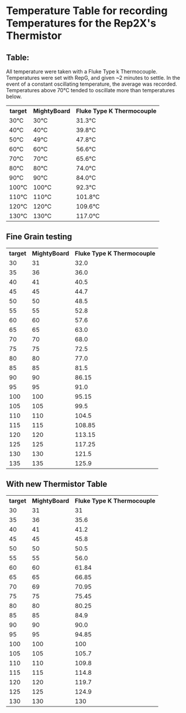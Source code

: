 # Temperature Table for recording Temperatures for the Rep2X's Thermistor

## Table:
All temperature were taken with a Fluke Type k Thermocouple.  Temperatures were set with RepG, and given ~2 minutes to settle.  In the event of a constant oscillating temperature, the average was recorded.  Temperatures above 70°C tended to oscillate more than temperatures below.

<table>
<tr>
    <th>target</th>
    <th>MightyBoard</th>
    <th>Fluke Type K Thermocouple</th>
</tr>
<tr>
    <td>30°C</td>
    <td>30°C</td>
    <td>31.3°C</td>
</tr>
<tr>
    <td>40°C</td>
    <td>40°C</td>
    <td>39.8°C</td>
</tr>
<tr>
    <td>50°C</td>
    <td>49°C</td>
    <td>47.8°C</td>
</tr>
<tr>
    <td>60°C</td>
    <td>60°C</td>
    <td>56.6°C</td>
</tr>
<tr>
    <td>70°C</td>
    <td>70°C</td>
    <td>65.6°C</td>
</tr>
<tr>
    <td>80°C</td>
    <td>80°C</td>
    <td>74.0°C</td>
</tr>
<tr>
    <td>90°C</td>
    <td>90°C</td>
    <td>84.0°C</td>
</tr>
<tr>
    <td>100°C</td>
    <td>100°C</td>
    <td>92.3°C</td>
</tr>
<tr>
    <td>110°C</td>
    <td>110°C</td>
    <td>101.8°C</td>
</tr>
<tr>
    <td>120°C</td>
    <td>120°C</td>
    <td>109.6°C</td>
</tr>
<tr>
    <td>130°C</td>
    <td>130°C</td>
    <td>117.0°C</td>
</tr>
</table>

## Fine Grain testing

<table>
<tr>
    <th>target</th>
    <th>MightyBoard</th>
    <th>Fluke Type K Thermocouple</th>
</tr>
<tr>
    <td>30</td>
    <td>31</td>
    <td>32.0</td>
</tr>
<tr>
    <td>35</td>
    <td>36</td>
    <td>36.0</td>
</tr>
<tr>
    <td>40</td>
    <td>41</td>
    <td>40.5</td>
</tr>
<tr>
    <td>45</td>
    <td>45</td>
    <td>44.7</td>
</tr>
<tr>
    <td>50</td>
    <td>50</td>
    <td>48.5</td>
</tr>
<tr>
    <td>55</td>
    <td>55</td>
    <td>52.8</td>
</tr>
<tr>
    <td>60</td>
    <td>60</td>
    <td>57.6</td>
</tr>
<tr>
    <td>65</td>
    <td>65</td>
    <td>63.0</td>
</tr>
<tr>
    <td>70</td>
    <td>70</td>
    <td>68.0</td>
</tr>
<tr>
    <td>75</td>
    <td>75</td>
    <td>72.5</td>
</tr>
<tr>
    <td>80</td>
    <td>80</td>
    <td>77.0</td>
</tr>
<tr>
    <td>85</td>
    <td>85</td>
    <td>81.5</td>
</tr>
<tr>
    <td>90</td>
    <td>90</td>
    <td>86.15</td>
</tr>
<tr>
    <td>95</td>
    <td>95</td>
    <td>91.0</td>
</tr>
<tr>
    <td>100</td>
    <td>100</td>
    <td>95.15</td>
</tr>
<tr>
    <td>105</td>
    <td>105</td>
    <td>99.5</td>
</tr>
<tr>
    <td>110</td>
    <td>110</td>
    <td>104.5</td>
</tr>
<tr>
    <td>115</td>
    <td>115</td>
    <td>108.85</td>
</tr>
<tr>
    <td>120</td>
    <td>120</td>
    <td>113.15</td>
</tr>
<tr>
    <td>125</td>
    <td>125</td>
    <td>117.25</td>
</tr>
<tr>
    <td>130</td>
    <td>130</td>
    <td>121.5</td>
</tr>
<tr>
    <td>135</td>
    <td>135</td>
    <td>125.9</td>
</tr>
</table>

## With new Thermistor Table
<table>
<tr>
    <th>target</th>
    <th>MightyBoard</th>
    <th>Fluke Type K Thermocouple</th>
</tr>
<tr>
    <td>30</td>
    <td>31</td>
    <td>31</td>
</tr>
<tr>
    <td>35</td>
    <td>36</td>
    <td>35.6</td>
</tr>
<tr>
    <td>40</td>
    <td>41</td>
    <td>41.2</td>
</tr>
<tr>
    <td>45</td>
    <td>45</td>
    <td>45.8</td>
</tr>
<tr>
    <td>50</td>
    <td>50</td>
    <td>50.5</td>
</tr>
<tr>
    <td>55</td>
    <td>55</td>
    <td>56.0</td>
</tr>
<tr>
    <td>60</td>
    <td>60</td>
    <td>61.84</td>
</tr>
<tr>
    <td>65</td>
    <td>65</td>
    <td>66.85</td>
</tr>
<tr>
    <td>70</td>
    <td>69</td>
    <td>70.95</td>
</tr>
<tr>
    <td>75</td>
    <td>75</td>
    <td>75.45</td>
</tr>
<tr>
    <td>80</td>
    <td>80</td>
    <td>80.25</td>
</tr>
<tr>
    <td>85</td>
    <td>85</td>
    <td>84.9</td>
</tr>
<tr>
    <td>90</td>
    <td>90</td>
    <td>90.0</td>
</tr>
<tr>
    <td>95</td>
    <td>95</td>
    <td>94.85</td>
</tr>
<tr>
    <td>100</td>
    <td>100</td>
    <td>100</td>
</tr>
<tr>
    <td>105</td>
    <td>105</td>
    <td>105.7</td>
</tr>
<tr>
    <td>110</td>
    <td>110</td>
    <td>109.8</td>
</tr>
<tr>
    <td>115</td>
    <td>115</td>
    <td>114.8</td>
</tr>
<tr>
    <td>120</td>
    <td>120</td>
    <td>119.7</td>
</tr>
<tr>
    <td>125</td>
    <td>125</td>
    <td>124.9</td>
</tr>
<tr>
    <td>130</td>
    <td>130</td>
    <td>130</td>
</tr>
</table>
